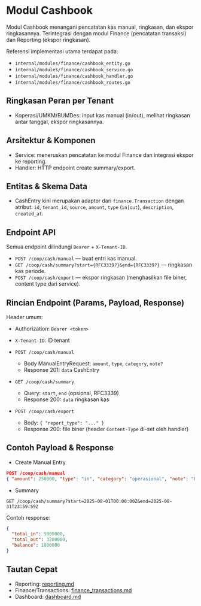 # Modul Cashbook

Modul Cashbook menangani pencatatan kas manual, ringkasan, dan ekspor ringkasannya. Terintegrasi dengan modul Finance (pencatatan transaksi) dan Reporting (ekspor ringkasan).

Referensi implementasi utama terdapat pada:
- `internal/modules/finance/cashbook_entity.go`
- `internal/modules/finance/cashbook_service.go`
- `internal/modules/finance/cashbook_handler.go`
- `internal/modules/finance/cashbook_routes.go`

## Ringkasan Peran per Tenant

- Koperasi/UMKM/BUMDes: input kas manual (in/out), melihat ringkasan antar tanggal, ekspor ringkasannya.

## Arsitektur & Komponen

- Service: meneruskan pencatatan ke modul Finance dan integrasi ekspor ke reporting.
- Handler: HTTP endpoint create summary/export.

## Entitas & Skema Data

- CashEntry kini merupakan adaptor dari `finance.Transaction` dengan atribut: `id`, `tenant_id`, `source`, `amount`, `type` (`in|out`), `description`, `created_at`.

## Endpoint API

Semua endpoint dilindungi `Bearer` + `X-Tenant-ID`.

- `POST /coop/cash/manual` — buat entri kas manual.
- `GET /coop/cash/summary?start={RFC3339?}&end={RFC3339?}` — ringkasan kas periode.
- `POST /coop/cash/export` — ekspor ringkasan (menghasilkan file biner, content type dari service).

## Rincian Endpoint (Params, Payload, Response)

Header umum:
- Authorization: `Bearer <token>`
- `X-Tenant-ID`: ID tenant

- `POST /coop/cash/manual`
  - Body ManualEntryRequest: `amount`, `type`, `category`, `note?`
  - Response 201: `data` CashEntry

- `GET /coop/cash/summary`
  - Query: `start`, `end` (opsional, RFC3339)
  - Response 200: `data` ringkasan kas

- `POST /coop/cash/export`
  - Body: `{ "report_type": "..." }`
  - Response 200: file biner (header `Content-Type` di-set oleh handler)

## Contoh Payload & Response

- Create Manual Entry
```json
POST /coop/cash/manual
{ "amount": 250000, "type": "in", "category": "operasional", "note": "Penjualan tunai" }
```

- Summary
```http
GET /coop/cash/summary?start=2025-08-01T00:00:00Z&end=2025-08-31T23:59:59Z
```
Contoh response:
```json
{
  "total_in": 5000000,
  "total_out": 3200000,
  "balance": 1800000
}
```

## Tautan Cepat

- Reporting: [reporting.md](reporting.md)
- Finance/Transactions: [finance_transactions.md](finance_transactions.md)
- Dashboard: [dashboard.md](dashboard.md)

